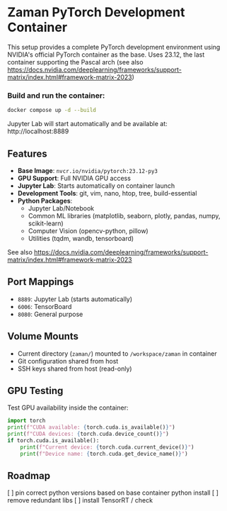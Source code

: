 # Zaman PyTorch Development Container

This setup provides a complete PyTorch development environment using NVIDIA's official PyTorch container as the base.
Uses 23.12, the last container supporting the Pascal arch (see also https://docs.nvidia.com/deeplearning/frameworks/support-matrix/index.html#framework-matrix-2023)

### Build and run the container:
```bash
docker compose up -d --build
```

Jupyter Lab will start automatically and be available at: http://localhost:8889

## Features

- **Base Image**: `nvcr.io/nvidia/pytorch:23.12-py3`
- **GPU Support**: Full NVIDIA GPU access
- **Jupyter Lab**: Starts automatically on container launch
- **Development Tools**: git, vim, nano, htop, tree, build-essential
- **Python Packages**: 
  - Jupyter Lab/Notebook
  - Common ML libraries (matplotlib, seaborn, plotly, pandas, numpy, scikit-learn)
  - Computer Vision (opencv-python, pillow)
  - Utilities (tqdm, wandb, tensorboard)

See also https://docs.nvidia.com/deeplearning/frameworks/support-matrix/index.html#framework-matrix-2023

## Port Mappings

- `8889`: Jupyter Lab (starts automatically)
- `6006`: TensorBoard
- `8080`: General purpose

## Volume Mounts

- Current directory (`zaman/`) mounted to `/workspace/zaman` in container
- Git configuration shared from host
- SSH keys shared from host (read-only)

## GPU Testing

Test GPU availability inside the container:
```python
import torch
print(f"CUDA available: {torch.cuda.is_available()}")
print(f"CUDA devices: {torch.cuda.device_count()}")
if torch.cuda.is_available():
    print(f"Current device: {torch.cuda.current_device()}")
    print(f"Device name: {torch.cuda.get_device_name()}")
```

## Roadmap

[ ] pin correct python versions based on base container python install
[ ] remove redundant libs
[ ] install TensorRT / check